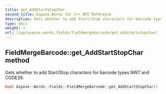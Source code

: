 ```yaml
---
title: get_AddStartStopChar
second_title: Aspose.Words for C++ API Reference
description: Gets whether to add Start/Stop characters for barcode types NW7 and CODE39.
type: docs
weight: 1
url: /cpp/aspose.words.fields/fieldmergebarcode/get_addstartstopchar/
---
```

## FieldMergeBarcode::get_AddStartStopChar method


Gets whether to add Start/Stop characters for barcode types NW7 and CODE39.

```cpp
bool Aspose::Words::Fields::FieldMergeBarcode::get_AddStartStopChar()
```

